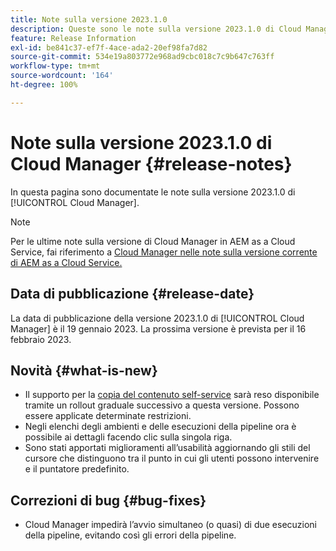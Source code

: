 ```yaml
---
title: Note sulla versione 2023.1.0
description: Queste sono le note sulla versione 2023.1.0 di Cloud Manager.
feature: Release Information
exl-id: be841c37-ef7f-4ace-ada2-20ef98fa7d82
source-git-commit: 534e19a803772e968ad9cbc018c7c9b647c763ff
workflow-type: tm+mt
source-wordcount: '164'
ht-degree: 100%

---
```


# Note sulla versione 2023.1.0 di Cloud Manager {#release-notes}

In questa pagina sono documentate le note sulla versione 2023.1.0 di [!UICONTROL Cloud Manager].

>[!NOTE]
>
>Per le ultime note sulla versione di Cloud Manager in AEM as a Cloud Service, fai riferimento a [Cloud Manager nelle note sulla versione corrente di AEM as a Cloud Service.](https://experienceleague.adobe.com/docs/experience-manager-cloud-service/content/implementing/using-cloud-manager/release-notes-cloud-manager/release-notes-cm-current.html?lang=it)

## Data di pubblicazione {#release-date}

La data di pubblicazione della versione 2023.1.0 di [!UICONTROL Cloud Manager] è il 19 gennaio 2023. La prossima versione è prevista per il 16 febbraio 2023.

## Novità {#what-is-new}

* Il supporto per la [copia del contenuto self-service](/help/using/content-copy.md) sarà reso disponibile tramite un rollout graduale successivo a questa versione. Possono essere applicate determinate restrizioni.
* Negli elenchi degli ambienti e delle esecuzioni della pipeline ora è possibile ai dettagli facendo clic sulla singola riga.
* Sono stati apportati miglioramenti all’usabilità aggiornando gli stili del cursore che distinguono tra il punto in cui gli utenti possono intervenire e il puntatore predefinito.

## Correzioni di bug {#bug-fixes}

* Cloud Manager impedirà l’avvio simultaneo (o quasi) di due esecuzioni della pipeline, evitando così gli errori della pipeline.
